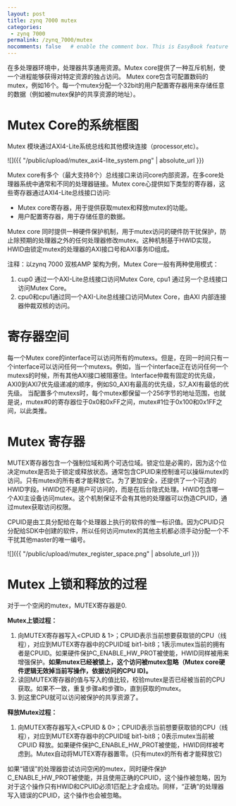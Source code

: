 ```yaml
---
layout: post
title: zynq 7000 mutex
categories: 
 - zynq 7000
permalink: /zynq_7000/mutex
nocomments: false  	# enable the comment box. This is EasyBook feature
---
```


在多处理器环境中，处理器共享通用资源。Mutex core提供了一种互斥机制，使一个进程能够获得对特定资源的独占访问。
Mutex core包含可配置数码的mutex，例如16个。每一个mutex分配一个32bit的用户配置寄存器用来存储任意的数据（例如被mutex保护的共享资源的地址）。

# Mutex Core的系统框图

Mutex 模块通过AXI4-Lite系统总线和其他模块连接（processor,etc）。

![]({{ "/public/upload/mutex_axi4-lite_system.png" | absolute_url }})

Mutex core有多个（最大支持8个）总线接口来访问core内部资源，在多core处理器系统中通常和不同的处理器链接。Mutex core心提供如下类型的寄存器，这些寄存器通过AXI4-Lite总线接口访问:

- Mutex core寄存器，用于提供获取mutex和释放mutex的功能。
- 用户配置寄存器，用于存储任意的数据。

Mutex core 同时提供一种硬件保护机制，用于mutex访问的硬件防干扰保护，防止除预期的处理器之外的任何处理器修改mutex。这种机制基于HWID实现，HWID由锁定mutex的处理器的AXI接口号和AXI事务ID组成。

注释：以zynq 7000 双核AMP 架构为例，Mutex Core一般有两种使用模式：
1. cup0 通过一个AXI-Lite总线接口访问Mutex Core, cpu1 通过另一个总线接口访问Mutex Core。
2. cpu0和cpu1通过同一个AXI-Lite总线接口访问Mutex Core，由AXI 内部连接器仲裁双核的访问。

# 寄存器空间
	
每一个Mutex core的interface可以访问所有的mutexs。但是，在同一时间只有一个interface可以访问任何一个mutexs。例如，当一个interface正在访问任何一个mutexs的时候，所有其他AXI接口被阻塞住。Interface仲裁有固定的优先级，AXI0到AXI7优先级递减的顺序，例如S0_AXI有最高的优先级，S7_AXI有最低的优先级。
当配置多个mutexs时，每个mutex都保留一个256字节的地址范围，也就是说，mutex#0的寄存器位于0x0和0xFF之间，mutex#1位于0x100和0x1FF之间，以此类推。

# Mutex 寄存器

MUTEX寄存器包含一个强制位域和两个可选位域。锁定位是必需的，因为这个位决定mutex是否处于锁定或释放状态。通常包含CPUID来控制谁可以操纵mutex的访问。只有mutex的所有者才能释放它。为了更加安全，还提供了一个可选的HWID字段。HWID位不是用户可访问的，而是在后台隐式处理。HWID包含哪一个AXI主设备访问mutex。这个机制保证不会有其他的处理器可以伪造CPUID，通过mutex获取访问权限。

CPUID是由工具分配给在每个处理器上执行的软件的惟一标识值。因为CPUID只分配给SDK中创建的软件，所以任何访问mutex的其他主机都必须手动分配一个不干扰其他master的唯一编号。

![]({{ "/public/upload/mutex_register_space.png" | absolute_url }})
 
# Mutex 上锁和释放的过程
对于一个空闲的mutex，MUTEX寄存器是0.

**Mutex上锁过程：**

1. 向MUTEX寄存器写入<CPUID & 1>；CPUID表示当前想要获取锁的CPU（线程），对应到MUTEX寄存器中的CPUID域 bit1-bit8；1表示mutex当前的拥有者是CPUID。如果硬件保护C_ENABLE_HW_PROT被使能，HWID同样被用来增强保护。**如果mutex已经被锁上，这个访问被mutex忽略（Mutex core硬件逻辑无效掉当前写操作，依据访问的CPU ID)。**
2. 读回MUTEX寄存器的值与写入的值比较，校验mutex是否已经被当前的CPU获取。如果不一致，重复步骤a和步骤b，直到获取的mutex。
3. 到这里CPU就可以访问被保护的共享资源了。

**释放Mutex过程：**

1. 向MUTEX寄存器写入<CPUID & 0>；CPUID表示当前想要获取锁的CPU（线程），对应到MUTEX寄存器中的CPUID域 bit1-bit8；0表示mutex当前被CPUID 释放。如果硬件保护C_ENABLE_HW_PROT被使能，HWID同样被考虑到。Mutex自动将MUTEX寄存器置零。(只有mutex的所有者才能释放它)

如果“错误”的处理器尝试访问空闲的mutex，同时硬件保护C_ENABLE_HW_PROT被使能，并且使用正确的CPUID，这个操作被忽略，因为对于这个操作只有HWID和CPUID必须1匹配上才会成功。同样，“正确”的处理器写入错误的CPUID，这个操作也会被忽略。